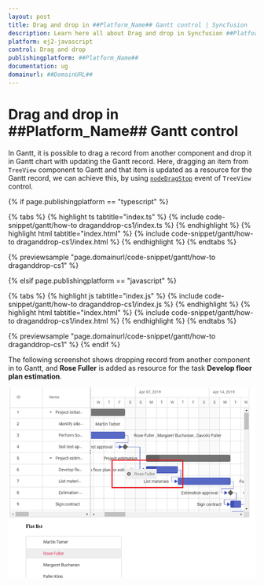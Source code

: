 ```yaml
---
layout: post
title: Drag and drop in ##Platform_Name## Gantt control | Syncfusion
description: Learn here all about Drag and drop in Syncfusion ##Platform_Name## Gantt control of Syncfusion Essential JS 2 and more.
platform: ej2-javascript
control: Drag and drop 
publishingplatform: ##Platform_Name##
documentation: ug
domainurl: ##DomainURL##
---
```


# Drag and drop in ##Platform_Name## Gantt control

In Gantt, it is possible to drag a record from another component and drop it in Gantt chart with updating the Gantt record. Here, dragging an item from `TreeView` component to Gantt and that item is updated as a resource for the Gantt record, we can achieve this, by using [`nodeDragStop`](../../api/treeview/#nodedragstop) event of `TreeView` control.

{% if page.publishingplatform == "typescript" %}

 {% tabs %}
{% highlight ts tabtitle="index.ts" %}
{% include code-snippet/gantt/how-to draganddrop-cs1/index.ts %}
{% endhighlight %}
{% highlight html tabtitle="index.html" %}
{% include code-snippet/gantt/how-to draganddrop-cs1/index.html %}
{% endhighlight %}
{% endtabs %}
        
{% previewsample "page.domainurl/code-snippet/gantt/how-to draganddrop-cs1" %}

{% elsif page.publishingplatform == "javascript" %}

{% tabs %}
{% highlight js tabtitle="index.js" %}
{% include code-snippet/gantt/how-to draganddrop-cs1/index.js %}
{% endhighlight %}
{% highlight html tabtitle="index.html" %}
{% include code-snippet/gantt/how-to draganddrop-cs1/index.html %}
{% endhighlight %}
{% endtabs %}

{% previewsample "page.domainurl/code-snippet/gantt/how-to draganddrop-cs1" %}
{% endif %}

The following screenshot shows dropping record from another component in to Gantt, and **Rose Fuller** is added as resource for the task **Develop floor plan estimation**.

![Dropping Record](../images/dropping.png)